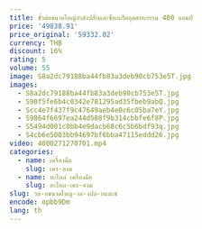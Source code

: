 ```yaml
---
title: ขั้วต่อขนาดใหญ่กําลังปลั๊กและซ็อกเก็ตอุตสาหกรรม 400 แอมป์
price: '49838.91'
price_original: '59332.02'
currency: THB
discount: 16%
rating: 5
volume: 55
image: S8a2dc79188ba44fb83a3deb90cb753e5T.jpg
images:
  - S8a2dc79188ba44fb83a3deb90cb753e5T.jpg
  - S90f5fe6b4c0342e781295ad35fbeb9abQ.jpg
  - Scc4e7f437f9c47649aeb4e0c6c05ba7eY.jpg
  - S9864f6697ea244d588f9b314cbbfe6f8P.jpg
  - S5494d001c0bb4e9dacb68c6c5b6bdf93q.jpg
  - S4cb6e5003bb94697bf6bba47115eddd26.jpg
video: 4000271270701.mp4
categories:
  - name: เครื่องมือ
    slug: เคร-องม
  - name: อะไหล่ เครื่องมือ
    slug: อะไหล-เคร-องม
slug: วต-อขนาดใหญ-าล-งปล-กและซ
encode: opbb9Dm
lang: th
---
```

  